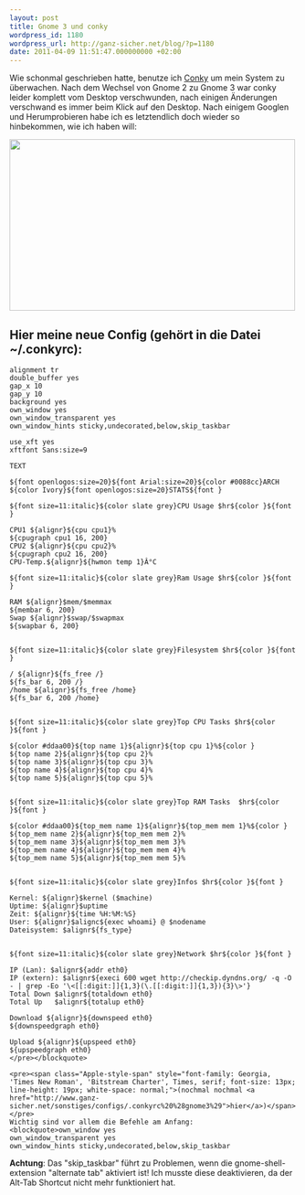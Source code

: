 ```yaml
---
layout: post
title: Gnome 3 und conky
wordpress_id: 1180
wordpress_url: http://ganz-sicher.net/blog/?p=1180
date: 2011-04-09 11:51:47.000000000 +02:00
---
```

Wie schonmal geschrieben hatte, benutze ich <a href="http://conky.sourceforge.net/">Conky</a> um mein System zu überwachen. Nach dem Wechsel von Gnome 2 zu Gnome 3 war conky leider komplett vom Desktop verschwunden, nach einigen Änderungen verschwand es immer beim Klick auf den Desktop. Nach einigem Googlen und Herumprobieren habe ich es letztendlich doch wieder so hinbekommen, wie ich haben will:
<!--more-->

<img class="borderimg centered" title="conky_screen_gnome3" src="/wp-content/uploads/conky_screen_gnome3.jpg" alt="" width="500" height="300" />

Hier meine neue Config (gehört in die Datei ~/.conkyrc):
---------------------------------------------------------

	alignment tr
	double_buffer yes
	gap_x 10
	gap_y 10
	background yes
	own_window yes
	own_window_transparent yes
	own_window_hints sticky,undecorated,below,skip_taskbar

	use_xft yes
	xftfont Sans:size=9

	TEXT

	${font openlogos:size=20}${font Arial:size=20}${color #0088cc}ARCH ${color Ivory}${font openlogos:size=20}STATS${font }

	${font size=11:italic}${color slate grey}CPU Usage $hr${color }${font }

	CPU1 ${alignr}${cpu cpu1}%
	${cpugraph cpu1 16, 200}
	CPU2 ${alignr}${cpu cpu2}%
	${cpugraph cpu2 16, 200}
	CPU-Temp.${alignr}${hwmon temp 1}Â°C

	${font size=11:italic}${color slate grey}Ram Usage $hr${color }${font }

	RAM ${alignr}$mem/$memmax
	${membar 6, 200}
	Swap ${alignr}$swap/$swapmax
	${swapbar 6, 200}


	${font size=11:italic}${color slate grey}Filesystem $hr${color }${font }

	/ ${alignr}${fs_free /}
	${fs_bar 6, 200 /}
	/home ${alignr}${fs_free /home}
	${fs_bar 6, 200 /home}


	${font size=11:italic}${color slate grey}Top CPU Tasks $hr${color }${font }

	${color #ddaa00}${top name 1}${alignr}${top cpu 1}%${color }
	${top name 2}${alignr}${top cpu 2}%
	${top name 3}${alignr}${top cpu 3}%
	${top name 4}${alignr}${top cpu 4}%
	${top name 5}${alignr}${top cpu 5}%


	${font size=11:italic}${color slate grey}Top RAM Tasks  $hr${color }${font }

	${color #ddaa00}${top_mem name 1}${alignr}${top_mem mem 1}%${color }
	${top_mem name 2}${alignr}${top_mem mem 2}%
	${top_mem name 3}${alignr}${top_mem mem 3}%
	${top_mem name 4}${alignr}${top_mem mem 4}%
	${top_mem name 5}${alignr}${top_mem mem 5}%


	${font size=11:italic}${color slate grey}Infos $hr${color }${font }

	Kernel: ${alignr}$kernel ($machine)
	Uptime: ${alignr}$uptime
	Zeit: ${alignr}${time %H:%M:%S}
	User: ${alignr}$alignc${exec whoami} @ $nodename
	Dateisystem: $alignr${fs_type}


	${font size=11:italic}${color slate grey}Network $hr${color }${font }

	IP (Lan): $alignr${addr eth0}
	IP (extern): $alignr${execi 600 wget http://checkip.dyndns.org/ -q -O - | grep -Eo '\<[[:digit:]]{1,3}(\.[[:digit:]]{1,3}){3}\>'}
	Total Down $alignr${totaldown eth0}
	Total Up   $alignr${totalup eth0}

	Download ${alignr}${downspeed eth0}
	${downspeedgraph eth0}

	Upload ${alignr}${upspeed eth0}
	${upspeedgraph eth0}
	</pre></blockquote>

	<pre><span class="Apple-style-span" style="font-family: Georgia, 'Times New Roman', 'Bitstream Charter', Times, serif; font-size: 13px; line-height: 19px; white-space: normal;">(nochmal nochmal <a href="http://www.ganz-sicher.net/sonstiges/configs/.conkyrc%20%28gnome3%29">hier</a>)</span></pre>
	Wichtig sind vor allem die Befehle am Anfang:
	<blockquote>own_window yes
	own_window_transparent yes
	own_window_hints sticky,undecorated,below,skip_taskbar

**Achtung**: Das "skip_taskbar" führt zu Problemen, wenn die gnome-shell-extension "alternate tab" aktiviert ist! Ich musste diese deaktivieren, da der Alt-Tab Shortcut nicht mehr funktioniert hat.
